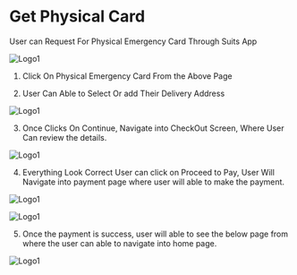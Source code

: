 # Get Physical Card

User can Request For Physical Emergency Card Through Suits App

![Logo1](./images/mobile/ice-contacts/AddICE5.jpg)

1. Click On Physical Emergency Card From the Above Page

2. User Can Able to Select Or add Their Delivery Address

![Logo1](./images/mobile/get-physical-card/physicalCard1.jpg)

3. Once Clicks On Continue, Navigate into CheckOut Screen, Where User Can review the details.

![Logo1](./images/mobile/get-physical-card/physicalCard2.jpg)

4. Everything Look Correct User can click on Proceed to Pay, User Will Navigate into payment page where user will able to make the payment.

![Logo1](./images/mobile/get-physical-card/physicalCard3.jpg)

![Logo1](./images/mobile/get-physical-card/physicalCard4.jpg)

5. Once the payment is success, user will able to see the below page from where the user can able to navigate into home page.

![Logo1](./images/mobile/get-physical-card/physicalCard5.jpg)
